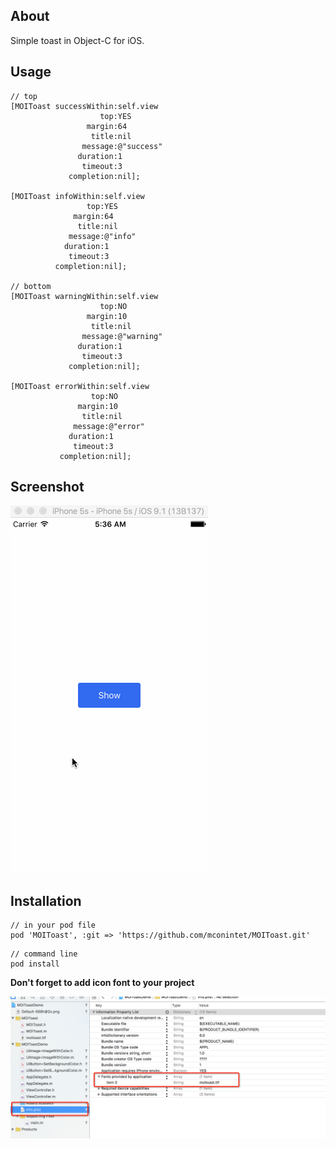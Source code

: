 ## About

Simple toast in Object-C for iOS.

## Usage

```objc
// top
[MOIToast successWithin:self.view
                    top:YES
                 margin:64
                  title:nil
                message:@"success"
               duration:1
                timeout:3
             completion:nil];
             
[MOIToast infoWithin:self.view
                 top:YES
              margin:64
               title:nil
             message:@"info"
            duration:1
             timeout:3
          completion:nil];	

// bottom
[MOIToast warningWithin:self.view
                    top:NO
                 margin:10
                  title:nil
                message:@"warning"
               duration:1
                timeout:3
             completion:nil];

[MOIToast errorWithin:self.view
                  top:NO
               margin:10
                title:nil
              message:@"error"
             duration:1
              timeout:3
           completion:nil];
```

## Screenshot

![](https://raw.githubusercontent.com/mconintet/MOIToast/master/screenshot.gif)

## Installation

```
// in your pod file
pod 'MOIToast', :git => 'https://github.com/mconintet/MOIToast.git'
```

```
// command line
pod install
```

**Don't forget to add icon font to your project**

![](https://raw.githubusercontent.com/mconintet/MOIToast/master/add-icon-font.png)
